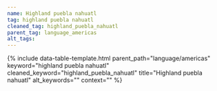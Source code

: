 ```yaml
---
name: Highland puebla nahuatl
tag: highland puebla nahuatl
cleaned_tag: highland_puebla_nahuatl
parent_tag: language_americas
alt_tags: 
---
```


{% include data-table-template.html 
  parent_path="language/americas" 
  keyword="highland puebla nahuatl" 
  cleaned_keyword="highland_puebla_nahuatl" 
  title="Highland puebla nahuatl"
  alt_keywords=""
  context=""
%}

